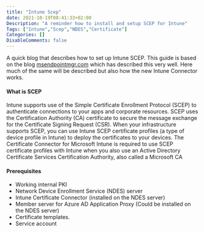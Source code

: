 ```yaml
---
title: "Intune Scep"
date: 2021-10-19T08:41:33+02:00
Description: "A reminder how to install and setup SCEP for Intune"
Tags: ["Intune","Scep","NDES","Certificate"]
Categories: []
DisableComments: false
---
```


A quick blog that describes how to set up Intune SCEP.  This guide is based on the blog [msendpointmgr.com](https:/msendpointmgr.com) which has described this very well. Here much of the same will be described but also how the new Intune Connector works.

#### What is SCEP
Intune supports use of the Simple Certificate Enrollment Protocol (SCEP) to authenticate connections to your apps and corporate resources. SCEP uses the Certification Authority (CA) certificate to secure the message exchange for the Certificate Signing Request (CSR). When your infrastructure supports SCEP, you can use Intune SCEP certificate profiles (a type of device profile in Intune) to deploy the certificates to your devices. The Certificate Connector for Microsoft Intune is required to use SCEP certificate profiles with Intune when you also use an Active Directory Certificate Services Certification Authority, also called a Microsoft CA

#### Prerequisites
 - Working internal PKI
 - Network Device Enrollment Service (NDES) server
 - Intune Certificate Connector (installed on the NDES server)
 - Member server for Azure AD Application Proxy (Could be installed on the NDES server)
 - Certificate templates.
 - Service account